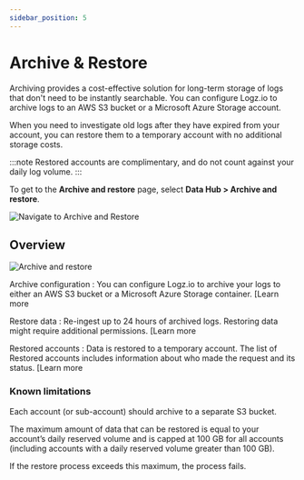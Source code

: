 ```yaml
---
sidebar_position: 5
---
```



# Archive & Restore



Archiving provides a cost-effective solution for long-term storage of logs that don't need to be instantly searchable. You can configure Logz.io to archive logs to an AWS S3 bucket or a Microsoft Azure Storage account.

When you need to investigate old logs after they have expired from your account, you can restore them to a temporary account with no additional storage costs.

:::note
Restored accounts are complimentary, and do not count against your daily log volume.
:::

To get to the **Archive and restore** page, select **Data Hub > Archive and restore**.

![Navigate to Archive and Restore](https://dytvr9ot2sszz.cloudfront.net/logz-docs/archive-and-restore/archive-and-restore-menu.png)






## Overview


![Archive and restore](https://dytvr9ot2sszz.cloudfront.net/logz-docs/archive-and-restore/azure-aws-archive.png)

Archive configuration
: You can configure Logz.io to archive your logs to either an AWS S3 bucket or a Microsoft Azure Storage container. [Learn more

Restore data
: Re-ingest up to 24 hours of archived logs. Restoring data might require additional permissions. [Learn more

Restored accounts
: Data is restored to a temporary account. The list of Restored accounts includes information about who made the request and its status. [Learn more



### Known limitations

Each account (or sub-account) should archive to a separate S3 bucket.

The maximum amount of data that can be restored is equal to your account’s daily reserved volume and is capped at 100 GB for all accounts (including accounts with a daily reserved volume greater than 100 GB).

If the restore process exceeds this maximum, the process fails.
